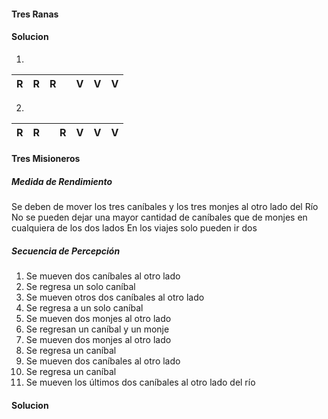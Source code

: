#### Tres Ranas

#### Solucion

1.
| R | R | R |   | V | V | V |
|---|---|---|---|---|---|---|

2.
| R | R |   | R | V | V | V |
|---|---|---|---|---|---|---|

#### Tres Misioneros


##### Medida de Rendimiento
Se deben de mover los tres caníbales y los tres monjes al otro lado del Río 
No se pueden dejar una mayor cantidad de caníbales que de monjes en cualquiera de los dos lados 
En los viajes solo pueden ir dos 
##### Secuencia de Percepción
1. Se mueven dos caníbales al otro lado 
2. Se regresa un solo caníbal 
3. Se mueven otros dos caníbales al otro lado 
4. Se regresa a un solo caníbal 
5. Se mueven dos monjes al otro lado 
6. Se regresan un caníbal y un monje 
7. Se mueven dos monjes al otro lado
8. Se regresa un caníbal 
9. Se mueven dos caníbales al otro lado 
10. Se regresa un caníbal 
11. Se mueven los últimos dos caníbales al otro lado del río

#### Solucion